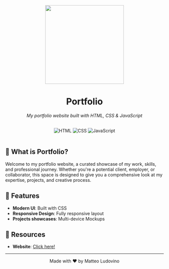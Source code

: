 <div align="center">
  <img src="https://imgur.com/bjNqKEV.png" width="250px"><br/>

  # Portfolio

  <p><i>My portfolio website built with HTML, CSS & JavaScript</i></p>

  <br>

  <div>
    <img src="https://skillicons.dev/icons?i=html" alt="HTML" />
    <img src="https://skillicons.dev/icons?i=css" alt="CSS" />
    <img src="https://skillicons.dev/icons?i=js" alt="JavaScript" />
  </div>
  
  <br>
</div>

## 🧩 What is Portfolio?
Welcome to my portfolio website, a curated showcase of my work, skills, and professional journey. Whether you're a potential client, employer, or collaborator, this space is designed to give you a comprehensive look at my expertise, projects, and creative process.

## 🚀 Features
- **Modern UI**: Built with CSS
- **Responsive Design**: Fully responsive layout
- **Projects showcases**: Multi-device Mockups

## 🔗 Resources
- **Website**: <a href="https://portfolio-matteoludovino.vercel.app/">Click here!</a>

---
<div align="center">
  <p>Made with ❤️ by Matteo Ludovino</p>
</div>
